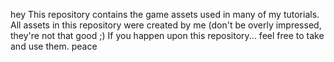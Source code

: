 hey
This repository contains the game assets used in many of my tutorials.
All assets in this repository were created by me (don't be overly impressed, they're not that good ;)
If you happen upon this repository... feel free to take and use them.
peace
